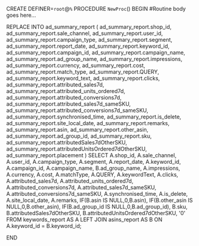 CREATE DEFINER=`root`@`%` PROCEDURE `NewProc`()
BEGIN
	#Routine body goes here...
	
	
REPLACE INTO ad_summary_report (
ad_summary_report.shop_id,
ad_summary_report.sale_channel,
ad_summary_report.user_id,
ad_summary_report.campaign_type,
ad_summary_report.segment,
ad_summary_report.report_date,
ad_summary_report.keyword_id,
ad_summary_report.campaign_id,
ad_summary_report.campaign_name,
ad_summary_report.ad_group_name,
ad_summary_report.impressions,
ad_summary_report.currency,
ad_summary_report.cost,
ad_summary_report.match_type,
ad_summary_report.QUERY,
ad_summary_report.keyword_text,
ad_summary_report.clicks,
ad_summary_report.attributed_sales7d,
ad_summary_report.attributed_units_ordered7d,
ad_summary_report.attributed_conversions7d,
ad_summary_report.attributed_sales7d_sameSKU,
ad_summary_report.attributed_conversions7d_sameSKU,
ad_summary_report.synchronised_time,
ad_summary_report.is_delete,
ad_summary_report.site_local_date,
ad_summary_report.remarks,
ad_summary_report.asin,
ad_summary_report.other_asin,
ad_summary_report.ad_group_id,
ad_summary_report.sku,
ad_summary_report.attributedSales7dOtherSKU,
ad_summary_report.attributedUnitsOrdered7dOtherSKU,
ad_summary_report.placement 
) SELECT
A.shop_id,
A.sale_channel,
A.user_id,
A.campaign_type,
A.segment,
A.report_date,
A.keyword_id,
A.campaign_id,
A.campaign_name,
B.ad_group_name,
A.impressions,
A.currency,
A.cost,
A.matchType,
A.QUERY,
A.keywordText,
A.clicks,
A.attributed_sales7d,
A.attributed_units_ordered7d,
A.attributed_conversions7d,
A.attributed_sales7d_sameSKU,
A.attributed_conversions7d_sameSKU,
A.synchronised_time,
A.is_delete,
A.site_local_date,
A.remarks,
IF(B.asin IS NULL,0,B.asin),
IF(B.other_asin IS NULL,0,B.other_asin),
IF(B.ad_group_id IS NULL,0,B.ad_group_id),
B.sku,
B.attributedSales7dOtherSKU,
B.attributedUnitsOrdered7dOtherSKU,
'0' 
FROM
	keywords_report AS A
	LEFT JOIN asins_report AS B ON A.keyword_id = B.keyword_id;

END